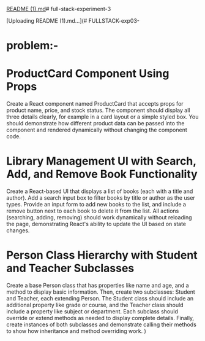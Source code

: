 [README (1).md](https://github.com/user-attachments/files/23179343/README.1.md)# full-stack-experiment-3

[Uploading README (1).md…](# FULLSTACK-exp03-

# problem:-
# ProductCard Component Using Props
Create a React component named ProductCard that accepts props for product name, price, and stock status. The component should display all three details clearly, for example in a card layout or a simple styled box. You should demonstrate how different product data can be passed into the component and rendered dynamically without changing the component code.


# Library Management UI with Search, Add, and Remove Book Functionality
Create a React-based UI that displays a list of books (each with a title and author). Add a search input box to filter books by title or author as the user types. Provide an input form to add new books to the list, and include a remove button next to each book to delete it from the list. All actions (searching, adding, removing) should work dynamically without reloading the page, demonstrating React's ability to update the UI based on state changes.


# Person Class Hierarchy with Student and Teacher Subclasses
Create a base Person class that has properties like name and age, and a method to display basic information. Then, create two subclasses: Student and Teacher, each extending Person. The Student class should include an additional property like grade or course, and the Teacher class should include a property like subject or department. Each subclass should override or extend methods as needed to display complete details. Finally, create instances of both subclasses and demonstrate calling their methods to show how inheritance and method overriding work.
)

